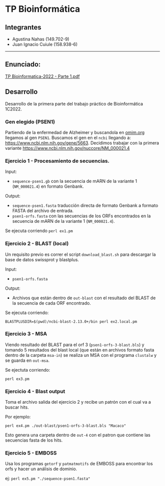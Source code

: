 # TP Bioinformática

## Integrantes

* Agustina Nahas (149.702-9)
* Juan Ignacio Cuiule (158.938-6)

---

## Enunciado:

[TP Bioinformatica-2022 - Parte 1.pdf](./TP%20Bioinformatica-2022%20-%20Parte%201.pdf)


## Desarrollo

Desarrollo de la primera parte del trabajo práctico de Bioinformática 1C2022.

### Gen elegido (PSEN1)

Partiendo de la enfermedad de Alzheimer y buscandola en [omim.org](https://www.omim.org/) llegamos al gen `PSEN1`. Buscamos el gen en el `ncbi` llegando a: https://www.ncbi.nlm.nih.gov/gene/5663. Decidimos trabajar con la primera variante https://www.ncbi.nlm.nih.gov/nuccore/NM_000021.4

### Ejercicio 1 - Procesamiento de secuencias.

Input:
- `sequence-psen1.gb` con la secuencia de mARN de la variante 1 (`NM_000021.4`) en formato Genbank.

Output:
- `sequence-psen1.fasta` traducción directa de formato Genbank a formato FASTA del archivo de entrada.
- `psen1-orfs.fasta` con las secuencias de los ORFs encontrados en la secuencia de mARN de la variante 1 (`NM_000021.4`).

Se ejecuta corriendo `perl ex1.pm`

### Ejercicio 2 - BLAST (local)

Un requisito previo es correr el script `download_blast.sh` para descargar la base de datos swissprot y blastplus.

Input:
- `psen1-orfs.fasta`

Output:
- Archivos que están dentro de `out-blast` con el resultado del BLAST de la secuencia de cada ORF encontrado.

Se ejecuta corriendo:

`BLASTPLUSDIR=$(pwd)/ncbi-blast-2.13.0+/bin perl ex2.local.pm`

### Ejercicio 3 - MSA

Viendo resultado del BLAST para el orf 3 (`psen1-orfs-3-blast.bls`) y tomando 5 resultados del blast local (que están en archivos formato fasta dentro de la carpeta `msa-in`) se realiza un MSA con el programa `clustalw` y se guarda en `out-msa`.

Se ejectuta corriendo:

`perl ex3.pm`

### Ejercicio 4 - Blast output

Toma el archivo salida del ejercicio 2 y recibe un patrón con el cual va a buscar hits.

Por ejemplo:

`perl ex4.pm ./out-blast/psen1-orfs-3-blast.bls "Macaco"`

Esto genera una carpeta dentro de `out-4` con el patron que contiene las secuencias fasta de los hits.

### Ejercicio 5 - EMBOSS

Usa los programas `getorf` y `patmatmotifs` de EMBOSS para encontrar los orfs y hacer un análisis de dominio.

ej:
`perl ex5.pm "./sequence-psen1.fasta"`